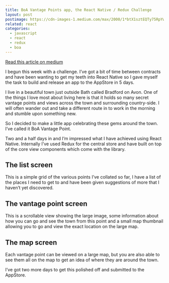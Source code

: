 ```yaml
---
title: BoA Vantage Points app, the React Native / Redux Challenge
layout: post
postimage: https://cdn-images-1.medium.com/max/2000/1*btX1sztEQTy75RpYw7VERg.jpeg
related: react
categories:
  - javascript
  - react
  - redux
  - boa
---
```


[Read this article on medium](https://medium.com/@davetayls/boa-vantage-points-app-the-react-native-redux-challenge-6aa591c71d03)

I begun this week with a challenge. I’ve got a bit of time between contracts and have been wanting to get my teeth into React Native so I gave myself the task to build and release an app to the AppStore in 5 days.

I live in a beautiful town just outside Bath called Bradford on Avon. One of the things I love most about living here is that it holds so many secret vantage points and views across the town and surrounding country-side. I will often wander out and take a different route in to work in the morning and stumble upon something new.

So I decided to make a little app celebrating these gems around the town. I’ve called it BoA Vantage Point.

Two and a half days in and I’m impressed what I have achieved using React Native. Internally I’ve used Redux for the central store and have built on top of the core view components which come with the library.

## The list screen

This is a simple grid of the various points I’ve collated so far, I have a list of the places I need to get to and have been given suggestions of more that I haven’t yet discovered.

## The vantage point screen

This is a scrollable view showing the large image, some information about how you can go and see the town from this point and a small map thumbnail allowing you to go and view the exact location on the large map.

## The map screen

Each vantage point can be viewed on a large map, but you are also able to see them all on the map to get an idea of where they are around the town.

I’ve got two more days to get this polished off and submitted to the AppStore.
